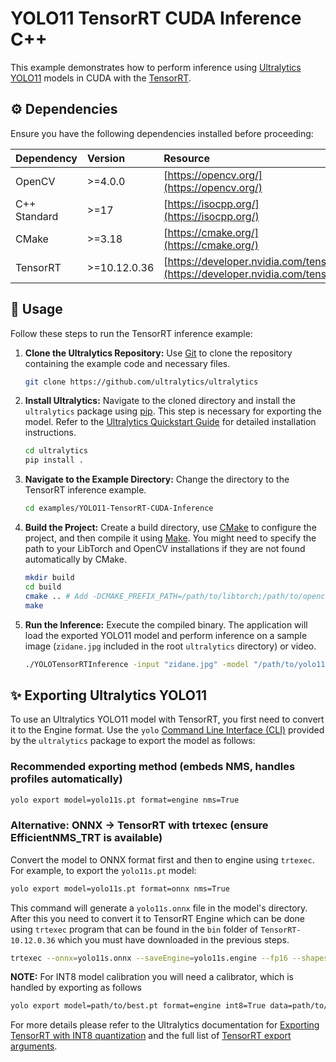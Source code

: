 # YOLO11 TensorRT CUDA Inference C++

This example demonstrates how to perform inference using [Ultralytics YOLO11](https://docs.ultralytics.com/models/yolo11/) models in CUDA with the [TensorRT](https://docs.nvidia.com/deeplearning/tensorrt/latest/index.html).

## ⚙️ Dependencies

Ensure you have the following dependencies installed before proceeding:

| Dependency   | Version      | Resource                                                                       |
| :----------- | :----------- | :----------------------------------------------------------------------------- |
| OpenCV       | >=4.0.0      | [https://opencv.org/](https://opencv.org/)                                     |
| C++ Standard | >=17         | [https://isocpp.org/](https://isocpp.org/)                                     |
| CMake        | >=3.18       | [https://cmake.org/](https://cmake.org/)                                       |
| TensorRT     | >=10.12.0.36 | [https://developer.nvidia.com/tensorrt](https://developer.nvidia.com/tensorrt) |

## 🚀 Usage

Follow these steps to run the TensorRT inference example:

1.  **Clone the Ultralytics Repository:**
    Use [Git](https://git-scm.com/) to clone the repository containing the example code and necessary files.

    ```bash
    git clone https://github.com/ultralytics/ultralytics
    ```

2.  **Install Ultralytics:**
    Navigate to the cloned directory and install the `ultralytics` package using [pip](https://pip.pypa.io/en/stable/). This step is necessary for exporting the model. Refer to the [Ultralytics Quickstart Guide](https://docs.ultralytics.com/quickstart/) for detailed installation instructions.

    ```bash
    cd ultralytics
    pip install .
    ```

3.  **Navigate to the Example Directory:**
    Change the directory to the TensorRT inference example.

    ```bash
    cd examples/YOLO11-TensorRT-CUDA-Inference
    ```

4.  **Build the Project:**
    Create a build directory, use [CMake](https://cmake.org/) to configure the project, and then compile it using [Make](https://www.gnu.org/software/make/). You might need to specify the path to your LibTorch and OpenCV installations if they are not found automatically by CMake.

    ```bash
    mkdir build
    cd build
    cmake .. # Add -DCMAKE_PREFIX_PATH=/path/to/libtorch;/path/to/opencv if needed
    make
    ```

5.  **Run the Inference:**
    Execute the compiled binary. The application will load the exported YOLO11 model and perform inference on a sample image (`zidane.jpg` included in the root `ultralytics` directory) or video.
    ```bash
    ./YOLOTensorRTInference -input "zidane.jpg" -model "/path/to/yolo11s.engine"
    ```

## ✨ Exporting Ultralytics YOLO11

To use an Ultralytics YOLO11 model with TensorRT, you first need to convert it to the Engine format.
Use the `yolo` [Command Line Interface (CLI)](https://docs.ultralytics.com/usage/cli/) provided by the `ultralytics` package to export the model as follows:

### Recommended exporting method (embeds NMS, handles profiles automatically)

```bash
yolo export model=yolo11s.pt format=engine nms=True
```

### Alternative: ONNX -> TensorRT with trtexec (ensure EfficientNMS_TRT is available)

Convert the model to ONNX format first and then to engine using `trtexec`. For example, to export the `yolo11s.pt` model:

```bash
yolo export model=yolo11s.pt format=onnx nms=True
```

This command will generate a `yolo11s.onnx` file in the model's directory. After this you need to convert it to TensorRT Engine which can be done using `trtexec` program that can be found in the `bin` folder of `TensorRT-10.12.0.36` which you must have downloaded in the previous steps.

```bash
trtexec --onnx=yolo11s.onnx --saveEngine=yolo11s.engine --fp16 --shapes=images:1x3x640x640
```

**NOTE:** For INT8 model calibration you will need a calibrator, which is handled by exporting as follows
```bash
yolo export model=path/to/best.pt format=engine int8=True data=path/to/data.yaml batch=8 workspace=4
```
For more details please refer to the Ultralytics documentation for [Exporting TensorRT with INT8 quantization](https://docs.ultralytics.com/integrations/tensorrt/#exporting-tensorrt-with-int8-quantization) and the full list of [TensorRT export arguments](https://docs.ultralytics.com/integrations/tensorrt/#export-arguments).
